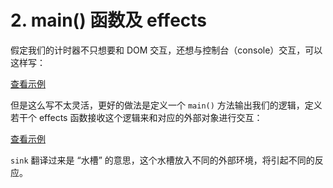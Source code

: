 # 2. main() 函数及 effects

假定我们的计时器不只想要和 DOM 交互，还想与控制台（console）交互，可以这样写：

[查看示例](http://jsbin.com/nuhisuy/18/edit?js,console,output)

但是这么写不太灵活，更好的做法是定义一个 `main()` 方法输出我们的逻辑，定义若干个 effects 函数接收这个逻辑来和对应的外部对象进行交互：

[查看示例](http://jsbin.com/nuhisuy/19/edit?js,console,output)

`sink` 翻译过来是 “水槽” 的意思，这个水槽放入不同的外部环境，将引起不同的反应。
